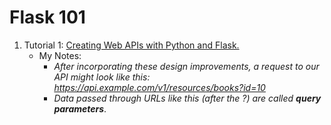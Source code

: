 # Flask 101
1) Tutorial 1: [Creating Web APIs with Python and Flask.](https://programminghistorian.org/en/lessons/creating-apis-with-python-and-flask)
    * My Notes:
        * _After incorporating these design improvements, a request to our API might look like this:<br>https://api.example.com/v1/resources/books?id=10_
        *  _Data passed through URLs like this (after the ?) are called **query parameters**_.